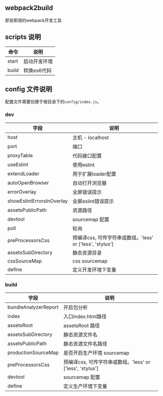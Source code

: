## webpack2build
即安即用的webpack开发工具
## scripts 说明

| 命令  | 说明  |
| ------------ | ------------ |
|  start |启动开发环境|
|  build |转换es6代码|

## config 文件说明
配置文件需要创建于根目录下的`config/index.js`。

### dev

| 字段  | 说明  |
| ------------ | ------------ |
|  host |主机 - localhost|
|  port |端口|
|  proxyTable | 代码接口配置 |
|  useEslint | 使用eslint |
|  extendLoader | 用于扩展loader配置 |
|  autoOpenBrowser | 自动打开浏览器 |
|  errorOverlay | 全屏错误提示 |
|  showEslintErrorsInOverlay | 全屏eslint错误提示 |
|  assetsPublicPath | 资源路径 |
|  devtool | sourcemap 配置 |
|  poll | 轮询 |
|  preProcessorsCss | 预编译css, 可传字符串或数组。'less' or ['less', 'stylus'] |
|  assetsSubDirectory | 静态资源目录 |
|  cssSourceMap | css sourcemap |
|  define | 定义开发环境下变量 |

### build

| 字段  | 说明  |
| ------------ | ------------ |
|  bundleAnalyzerReport |开启包分析|
|  index |入口index.html路径|
|  assetsRoot | assetsRoot 路径 |
|  assetsSubDirectory | 静态资源文件名 |
|  assetsPublicPath | 静态资源文件名路径 |
|  productionSourceMap | 是否开启生产环境 sourcemap |
|  preProcessorsCss | 预编译css, 可传字符串或数组。'less' or ['less', 'stylus'] |
|  devtool | sourcemap 配置 |
|  define | 定义生产环境下变量 |
